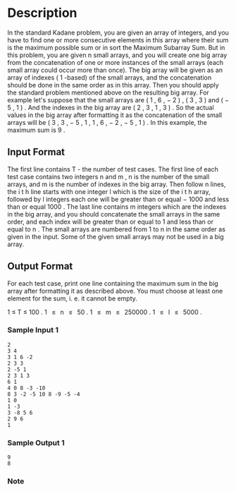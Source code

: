 
# Description
In the standard Kadane problem, you are given an array of integers, and you have to find one or more consecutive elements in this array where their sum is the maximum possible sum or in sort the Maximum Subarray Sum.  But in this problem, you are given  n  small arrays, and you will create one big array from the concatenation of one or more instances of the small arrays (each small array could occur more than once). The big array will be given as an array of indexes ( 1 -based) of the small arrays, and the concatenation should be done in the same order as in this array. Then you should apply the standard problem mentioned above on the resulting big array.  For example let's suppose that the small arrays are  ( 1 , 6 , − 2 ) ,  ( 3 , 3 )  and  ( − 5 , 1 ) . And the indexes in the big array are  ( 2 , 3 , 1 , 3 ) . So the actual values in the big array after formatting it as the concatenation of the small arrays will be  ( 3 , 3 , − 5 , 1 , 1 , 6 , − 2 , − 5 , 1 ) . In this example, the maximum sum is  9 .  

## Input Format
The first line contains  T  - the number of test cases. The first line of each test case contains two integers  n  and  m ,  n  is the number of the small arrays, and  m  is the number of indexes in the big array. Then follow  n  lines, the  i t h  line starts with one integer  l  which is the size of the  i t h  array, followed by  l  integers each one will be greater than or equal  − 1000  and less than or equal  1000 . The last line contains  m  integers which are the indexes in the big array, and you should concatenate the small arrays in the same order, and each index will be greater than or equal to  1  and less than or equal to  n .  The small arrays are numbered from  1  to  n  in the same order as given in the input. Some of the given small arrays may not be used in a big array.  

## Output Format
For each test case, print one line containing the maximum sum in the big array after formatting it as described above. You must choose at least one element for the sum, i. e. it cannot be empty.

1 ≤   T   ≤   100 .
1   ≤   n   ≤   50 .
1   ≤   m   ≤   250000 .
1   ≤   l   ≤   5000 .
 
### Sample Input 1

```
2
3 4
3 1 6 -2
2 3 3
2 -5 1
2 3 1 3
6 1
4 0 8 -3 -10
8 3 -2 -5 10 8 -9 -5 -4
1 0
1 -3
3 -8 5 6
2 9 6
1
```

### Sample Output 1
```
9
8
```

### Note

